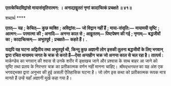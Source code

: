 **एतत्केचिदविद्वांसो मायासंसृतिरात्मन: ।** **अनाद्यावॢततं नृणां कादाचित्कं प्रचक्षते ॥ ४१॥** 

शब्दार्थ **** 

**एतत्—** **यह** **; केचित्—** **कुछ व्यक्ति** **; अविद्वांस:—** **जो विद्वान नहीं हैं** **; माया-संसृति:—** **मायामयी सृष्टि** **; आत्मन:—** **परमात्मा** **की** **; अनादि—** **अनन्त काल से** **; आवॢततम्—** **पिष्टपेषण की गई** **; नृणाम्—** **बद्धजीवों का** **; कादाचित्कम्—** **अभूतपूर्व** **;** **प्रचक्षते—** **कहते हैं।** **.** 

**यद्यपि यह घटना अद्वितीय तथा अभूतपूर्व थी, किन्तु कुछ अज्ञानी लोग इसकी तुलना** **बद्धजीवों के लिए भगवान् द्वारा रचित मायामय जगत के चक्र से करते हैं—ऐसा अन्तहीन** **चक्र जो अनन्त काल से चल रहा है।** **तात्पर्य :** मार्कण्डेय का भगवान् की श्वास से उनके शरीर में ङ्क्षखच जाने और प्रश्वास के साथ बाहर आ जाने को सृष्टि तथा प्रलय के निरन्तर चक्र का प्रतीकात्मक वर्णन नहीं मानना चाहिए। *श्रीमद्भागवत* का यह अंश एक भगवद्भक्त द्वारा अनुभव की हुई असली ऐतिहासिक घटना है। जो लोग इस कथा को प्रतीकात्मक रूपक मात्र मानते हैं उन्हें यहाँ अज्ञानी मूर्ख कहा गया है।  
